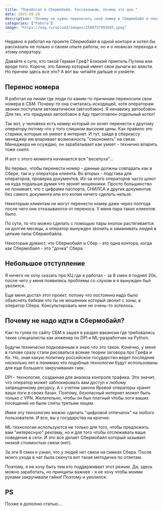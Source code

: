 ```yaml
---
title: "Поработал в Сбермобайл. Рассказываю, почему это дно."
date: 2025-09-28
description: "Почему не нужно переносить свой номер в Сбермобайл и покупать у них симки."
categories: ["Работа"]
image: "https://nag.ru/upload/images/1588757993603.jpeg"
---
```


Недавно я работал на проекте Сбермобайл в одной конторе и хотел бы рассказать не только о своем опыте работы, но и о нюансах перехода к этому оператору.

Давайте к сути, кто такой Герман Греф? Близкий приятель Путина или вроде того. Короче, это банкир который имеет свои рычаги во власти. Но причем здесь все это? А вот вы читайте дальше и узнаете.

## Перенос номера

Я работал на линии где люди по каким-то причинам переносили свои номера в СБМ. Почему-то она считалась исходящей, хотя операторам звонки поступали автоматически (автообзвон). Я ненавижу автообзвон. Для тех, кто придумал автообзвон в Аду приготовлен отдельный котел!

Так вот, у человека есть номер который он хочет перенести к другому оператору потому что у того слишком высокие цены. Как правило это старики, которые не умеют в интернет. И тут, зайдя в сберкассу менеджер им впаривает возможность "сэкономить" на связи. Менеджера не осуждаю, он зарабатывает как умеет - технично впарить тоже скилл.

И вот с этого момента начинается вся "веселуха"...

Во первых, чтобы перенести номер - данные должны совпадать как в Сбере, так и у оператора клиента.
Во вторых - подстава для операторов, проверка документов. Из-за этого операторов часто шлют на куда подальше думая что звонят мошенники. Просто большинство не понимает, что с цифрами паспорта, СНИЛСА и других документов без самого документа или его копии ничего сделать нельзя.

Некоторым клиентам не могут перенести номер даже через полгода после чего они отказываются от переноса. У меня пара таких клиентов было.

По сути, то что можно сделать с помощью пары кнопок растягивается на долгие месяцы, а оператор вынужден звонить и заманивать людей в цепкие лапы Сбермобайла.

Некоторые думают, что Сбермобайл и Сбер - это одна контора, когда как Сбермобайл - это "дочка" Сбера.

## Небольшое отступление

Я ничего не хочу сказать про КЦ где я работал - за 8 смен я поднял 20к, после чего у меня появились проблемы со слухом и я вынужден был уволится.

Еще меня достал этот проект, потому что постоянно надо было объяснять бабкам что ты не мошенник который звонит с зоны, а оператор Сбера. Консультировать мне не очень-то хотелось.

## Почему не надо идти в Сбермобайл?

Как-то гуляя по сайту СБМ я зашел в раздел вакансии где требовались такие специалисты как инженер по DPI и ML-разработчик на Python.

Будучи технически подкованным я знаю что это такое. Конечно, у меня в голове сразу стали рисоваться всякие теории заговора про Грефа и Ко. Но, зная какую политику российское государство ведет последние несколько лет я понимаю что подобные технологии будут использованы для еще большего закручивания гаек.

DPI - технология, созданная для анализа контроля трафика. Это значит, что оператор может заблокировать вам доступ к любому запрещенному ресурсу. А с учетом закона Яровой операторы хранят ваши логи в своих базах. Поэтому, безопасный интернет может быть только с VPN. Желательно, чтобы он был платный чтобы логи ваших посещений не были слиты третьим лицам.

Имея эту технологию можно сделать "цифровой отпечаток" на любого пользователя. И все, вы у государства на крючке.

ML-технологии используются не только для того, чтобы предложить вам "интересную" рекламу, но и для того чтобы отслеживать ваше поведение в сети. И это все делает Сбермобайл который зазывает низкой стоимостью связи (нет).

За эти 8 смен я узнал, что у людей нет связи на симках Сбера. После моего ухода в чат была скинута вот такая методичка по ответам.

Поэтому, я не хочу быть тем кто поддерживает этот режим. Да, здесь можно заработать, но принципы важнее - я не хочу чтобы моими руками закручивали гайки! Поэтому и уволился.

## PS

Позже я дополню статью...
